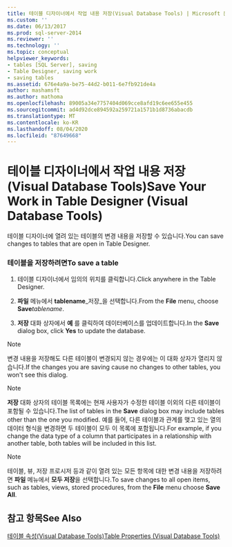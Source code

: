 ```yaml
---
title: 테이블 디자이너에서 작업 내용 저장(Visual Database Tools) | Microsoft 문서
ms.custom: ''
ms.date: 06/13/2017
ms.prod: sql-server-2014
ms.reviewer: ''
ms.technology: ''
ms.topic: conceptual
helpviewer_keywords:
- tables [SQL Server], saving
- Table Designer, saving work
- saving tables
ms.assetid: 676e4a9a-be75-44d2-b011-6e7fb921de4a
author: mashamsft
ms.author: mathoma
ms.openlocfilehash: 89005a34e7757404d069cce8afd19c6ee655e455
ms.sourcegitcommit: ad4d92dce894592a259721a1571b1d8736abacdb
ms.translationtype: MT
ms.contentlocale: ko-KR
ms.lasthandoff: 08/04/2020
ms.locfileid: "87649668"
---
```

# <a name="save-your-work-in-table-designer-visual-database-tools"></a><span data-ttu-id="9d9c8-102">테이블 디자이너에서 작업 내용 저장(Visual Database Tools)</span><span class="sxs-lookup"><span data-stu-id="9d9c8-102">Save Your Work in Table Designer (Visual Database Tools)</span></span>
  <span data-ttu-id="9d9c8-103">테이블 디자이너에 열려 있는 테이블의 변경 내용을 저장할 수 있습니다.</span><span class="sxs-lookup"><span data-stu-id="9d9c8-103">You can save changes to tables that are open in Table Designer.</span></span>  
  
### <a name="to-save-a-table"></a><span data-ttu-id="9d9c8-104">테이블을 저장하려면</span><span class="sxs-lookup"><span data-stu-id="9d9c8-104">To save a table</span></span>  
  
1.  <span data-ttu-id="9d9c8-105">테이블 디자이너에서 임의의 위치를 클릭합니다.</span><span class="sxs-lookup"><span data-stu-id="9d9c8-105">Click anywhere in the Table Designer.</span></span>  
  
2.  <span data-ttu-id="9d9c8-106">**파일** 메뉴에서 **tablename**_저장_을 선택합니다.</span><span class="sxs-lookup"><span data-stu-id="9d9c8-106">From the **File** menu, choose **Save**_tablename_.</span></span>  
  
3.  <span data-ttu-id="9d9c8-107">**저장** 대화 상자에서 **예** 를 클릭하여 데이터베이스를 업데이트합니다.</span><span class="sxs-lookup"><span data-stu-id="9d9c8-107">In the **Save** dialog box, click **Yes** to update the database.</span></span>  
  
> [!NOTE]  
>  <span data-ttu-id="9d9c8-108">변경 내용을 저장해도 다른 테이블이 변경되지 않는 경우에는 이 대화 상자가 열리지 않습니다.</span><span class="sxs-lookup"><span data-stu-id="9d9c8-108">If the changes you are saving cause no changes to other tables, you won't see this dialog.</span></span>  
  
> [!NOTE]  
>  <span data-ttu-id="9d9c8-109">**저장** 대화 상자의 테이블 목록에는 현재 사용자가 수정한 테이블 이외의 다른 테이블이 포함될 수 있습니다.</span><span class="sxs-lookup"><span data-stu-id="9d9c8-109">The list of tables in the **Save** dialog box may include tables other than the one you modified.</span></span> <span data-ttu-id="9d9c8-110">예를 들어, 다른 테이블과 관계를 맺고 있는 열의 데이터 형식을 변경하면 두 테이블이 모두 이 목록에 포함됩니다.</span><span class="sxs-lookup"><span data-stu-id="9d9c8-110">For example, if you change the data type of a column that participates in a relationship with another table, both tables will be included in this list.</span></span>  
  
> [!NOTE]  
>  <span data-ttu-id="9d9c8-111">테이블, 뷰, 저장 프로시저 등과 같이 열려 있는 모든 항목에 대한 변경 내용을 저장하려면 **파일** 메뉴에서 **모두 저장**을 선택합니다.</span><span class="sxs-lookup"><span data-stu-id="9d9c8-111">To save changes to all open items, such as tables, views, stored procedures, from the **File** menu choose **Save All**.</span></span>  
  
## <a name="see-also"></a><span data-ttu-id="9d9c8-112">참고 항목</span><span class="sxs-lookup"><span data-stu-id="9d9c8-112">See Also</span></span>  
 [<span data-ttu-id="9d9c8-113">테이블 속성&#40;Visual Database Tools&#41;</span><span class="sxs-lookup"><span data-stu-id="9d9c8-113">Table Properties &#40;Visual Database Tools&#41;</span></span>](../ssms/visual-db-tools/visual-database-tools.md)  
  
  
